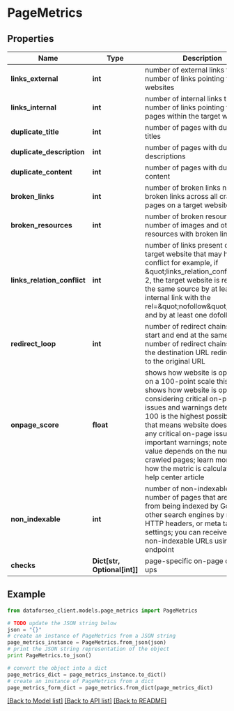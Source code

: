 # PageMetrics


## Properties

Name | Type | Description | Notes
------------ | ------------- | ------------- | -------------
**links_external** | **int** | number of external links the number of links pointing to other websites | [optional] 
**links_internal** | **int** | number of internal links the number of links pointing to other pages within the target website | [optional] 
**duplicate_title** | **int** | number of pages with duplicate titles | [optional] 
**duplicate_description** | **int** | number of pages with duplicate descriptions | [optional] 
**duplicate_content** | **int** | number of pages with duplicate content | [optional] 
**broken_links** | **int** | number of broken links number of broken links across all crawled pages on a target website | [optional] 
**broken_resources** | **int** | number of broken resources the number of images and other resources with broken links | [optional] 
**links_relation_conflict** | **int** | number of links present on the target website that may have a conflict for example, if \&quot;links_relation_conflict\&quot;: 2, the target website is referring to the same source by at least one internal link with the rel&#x3D;\&quot;nofollow\&quot; attribute and by at least one dofollow link | [optional] 
**redirect_loop** | **int** | number of redirect chains that start and end at the same URL number of redirect chains where the destination URL redirects back to the original URL | [optional] 
**onpage_score** | **float** | shows how website is optimized on a 100-point scale this field shows how website is optimized considering critical on-page issues and warnings detected; 100 is the highest possible score that means website does not have any critical on-page issues and important warnings; note that this value depends on the number of crawled pages; learn more about how the metric is calculated in this help center article | [optional] 
**non_indexable** | **int** | number of non-indexable pages number of pages that are blocked from being indexed by Google and other search engines by robots.txt, HTTP headers, or meta tags settings; you can receive a list of non-indexable URLs using this endpoint | [optional] 
**checks** | **Dict[str, Optional[int]]** | page-specific on-page check-ups | [optional] 

## Example

```python
from dataforseo_client.models.page_metrics import PageMetrics

# TODO update the JSON string below
json = "{}"
# create an instance of PageMetrics from a JSON string
page_metrics_instance = PageMetrics.from_json(json)
# print the JSON string representation of the object
print PageMetrics.to_json()

# convert the object into a dict
page_metrics_dict = page_metrics_instance.to_dict()
# create an instance of PageMetrics from a dict
page_metrics_form_dict = page_metrics.from_dict(page_metrics_dict)
```
[[Back to Model list]](../README.md#documentation-for-models) [[Back to API list]](../README.md#documentation-for-api-endpoints) [[Back to README]](../README.md)


